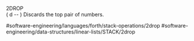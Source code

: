 2DROP	
( d -- )
Discards the top pair of numbers.

#software-engineering/languages/forth/stack-operations/2drop #software-engineering/data-structures/linear-lists/STACK/2drop

